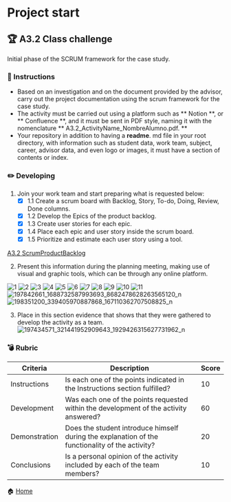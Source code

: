 # Project start

## :trophy: A3.2 Class challenge

Initial phase of the SCRUM framework for the case study.
### :blue_book: Instructions

- Based on an investigation and on the document provided by the advisor, carry out the project documentation using the scrum framework for the case study.
- The activity must be carried out using a platform such as ** Notion **, or ** Confluence **, and it must be sent in PDF style, naming it with the nomenclature ** A3.2_ActivityName_NombreAlumno.pdf. **
- Your repository in addition to having a **readme**. md file in your root directory, with information such as student data, work team, subject, career, advisor data, and even logo or images, it must have a section of contents or index.

### :pencil2: Developing

1. Join your work team and start preparing what is requested below:
   - [x] 1.1 Create a scrum board with Backlog, Story, To-do, Doing, Review, Done columns.
   - [x] 1.2 Develop the Epics of the product backlog.
   - [x] 1.3 Create user stories for each epic.
   - [x] 1.4 Place each epic and user story inside the scrum board.
   - [x] 1.5 Prioritize and estimate each user story using a tool.

[A3.2 ScrumProductBacklog](https://github.com/Merari-Cortes/AnalisisAvanzados/blob/main/pdf/A3.2ScrumProductBacklog.pdf)

2. Present this information during the planning meeting, making use of visual and graphic tools, which can be through any online platform.

![1](https://user-images.githubusercontent.com/79494588/121830540-1bd5b980-cc7a-11eb-8604-19af732fc7be.png)
![2](https://user-images.githubusercontent.com/79494588/121830541-1bd5b980-cc7a-11eb-815b-0d5a7611f966.png)
![3](https://user-images.githubusercontent.com/79494588/121830542-1c6e5000-cc7a-11eb-87fb-a3b6e5b28368.png)
![4](https://user-images.githubusercontent.com/79494588/121830543-1d06e680-cc7a-11eb-835c-777009dff184.png)
![5](https://user-images.githubusercontent.com/79494588/121830545-1d06e680-cc7a-11eb-8810-6e09d181b517.png)
![6](https://user-images.githubusercontent.com/79494588/121830547-1d9f7d00-cc7a-11eb-9679-fe65142d481f.png)
![7](https://user-images.githubusercontent.com/79494588/121830548-1e381380-cc7a-11eb-8e49-293b93adc371.png)
![8](https://user-images.githubusercontent.com/79494588/121830549-1e381380-cc7a-11eb-9666-2e64defc4ebe.png)
![9](https://user-images.githubusercontent.com/79494588/121830550-1ed0aa00-cc7a-11eb-8755-5a04c798ca5a.png)
![10](https://user-images.githubusercontent.com/79494588/121830551-1f694080-cc7a-11eb-8a58-2a18de80c79e.png)
![11](https://user-images.githubusercontent.com/79494588/121830553-1f694080-cc7a-11eb-8f89-a2f6ab12698f.png)
![197842661_1688732587993693_8682478628263565120_n](https://user-images.githubusercontent.com/79494588/121830555-2001d700-cc7a-11eb-8e92-82388338a267.png)
![198351200_339405970887868_167110362707508825_n](https://user-images.githubusercontent.com/79494588/121830538-1b3d2300-cc7a-11eb-9855-d1746b5da20a.png)

3. Place in this section evidence that shows that they were gathered to develop the activity as a team.
![197434571_321441952909643_1929426315627731962_n](https://user-images.githubusercontent.com/79494588/121830567-25f7b800-cc7a-11eb-9945-c279d9c58a91.png)

### :bomb: Rubric

| Criteria      | Description                                                                                     | Score |
| ------------- | -----------------------------------------------------------------------                        | ------- |
| Instructions  | Is each one of the points indicated in the Instructions section fulfilled?                       | 10 |
| Development   | Was each one of the points requested within the development of the activity answered?             | 60 |
| Demonstration | Does the student introduce himself during the explanation of the functionality of the activity? | 20 |
| Conclusions   | Is a personal opinion of the activity included by each of the team members?                       | 10 |

:house: [Home](https://github.com/Merari-Cortes/AnalisisAvanzados)
